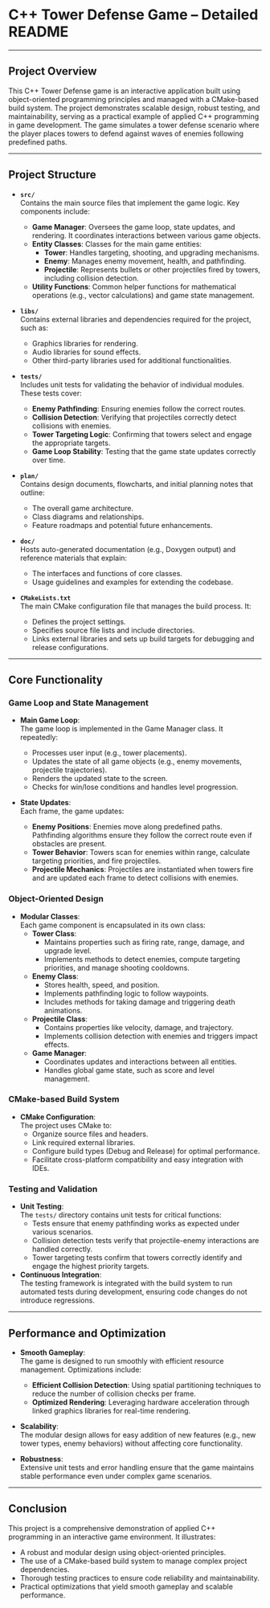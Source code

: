 # C++ Tower Defense Game – Detailed README
---

## Project Overview

This C++ Tower Defense game is an interactive application built using object-oriented programming principles and managed with a CMake-based build system. The project demonstrates scalable design, robust testing, and maintainability, serving as a practical example of applied C++ programming in game development. The game simulates a tower defense scenario where the player places towers to defend against waves of enemies following predefined paths.

---

## Project Structure

- **`src/`**  
  Contains the main source files that implement the game logic. Key components include:
  - **Game Manager**: Oversees the game loop, state updates, and rendering. It coordinates interactions between various game objects.
  - **Entity Classes**: Classes for the main game entities:
    - **Tower**: Handles targeting, shooting, and upgrading mechanisms.
    - **Enemy**: Manages enemy movement, health, and pathfinding.
    - **Projectile**: Represents bullets or other projectiles fired by towers, including collision detection.
  - **Utility Functions**: Common helper functions for mathematical operations (e.g., vector calculations) and game state management.

- **`libs/`**  
  Contains external libraries and dependencies required for the project, such as:
  - Graphics libraries for rendering.
  - Audio libraries for sound effects.
  - Other third-party libraries used for additional functionalities.

- **`tests/`**  
  Includes unit tests for validating the behavior of individual modules. These tests cover:
  - **Enemy Pathfinding**: Ensuring enemies follow the correct routes.
  - **Collision Detection**: Verifying that projectiles correctly detect collisions with enemies.
  - **Tower Targeting Logic**: Confirming that towers select and engage the appropriate targets.
  - **Game Loop Stability**: Testing that the game state updates correctly over time.

- **`plan/`**  
  Contains design documents, flowcharts, and initial planning notes that outline:
  - The overall game architecture.
  - Class diagrams and relationships.
  - Feature roadmaps and potential future enhancements.

- **`doc/`**  
  Hosts auto-generated documentation (e.g., Doxygen output) and reference materials that explain:
  - The interfaces and functions of core classes.
  - Usage guidelines and examples for extending the codebase.

- **`CMakeLists.txt`**  
  The main CMake configuration file that manages the build process. It:
  - Defines the project settings.
  - Specifies source file lists and include directories.
  - Links external libraries and sets up build targets for debugging and release configurations.

---

## Core Functionality

### Game Loop and State Management
- **Main Game Loop**:  
  The game loop is implemented in the Game Manager class. It repeatedly:
  - Processes user input (e.g., tower placements).
  - Updates the state of all game objects (e.g., enemy movements, projectile trajectories).
  - Renders the updated state to the screen.
  - Checks for win/lose conditions and handles level progression.

- **State Updates**:  
  Each frame, the game updates:
  - **Enemy Positions**: Enemies move along predefined paths. Pathfinding algorithms ensure they follow the correct route even if obstacles are present.
  - **Tower Behavior**: Towers scan for enemies within range, calculate targeting priorities, and fire projectiles.
  - **Projectile Mechanics**: Projectiles are instantiated when towers fire and are updated each frame to detect collisions with enemies.

### Object-Oriented Design
- **Modular Classes**:  
  Each game component is encapsulated in its own class:
  - **Tower Class**:  
    - Maintains properties such as firing rate, range, damage, and upgrade level.
    - Implements methods to detect enemies, compute targeting priorities, and manage shooting cooldowns.
  - **Enemy Class**:  
    - Stores health, speed, and position.
    - Implements pathfinding logic to follow waypoints.
    - Includes methods for taking damage and triggering death animations.
  - **Projectile Class**:  
    - Contains properties like velocity, damage, and trajectory.
    - Implements collision detection with enemies and triggers impact effects.
  - **Game Manager**:  
    - Coordinates updates and interactions between all entities.
    - Handles global game state, such as score and level management.

### CMake-based Build System
- **CMake Configuration**:  
  The project uses CMake to:
  - Organize source files and headers.
  - Link required external libraries.
  - Configure build types (Debug and Release) for optimal performance.
  - Facilitate cross-platform compatibility and easy integration with IDEs.

### Testing and Validation
- **Unit Testing**:  
  The `tests/` directory contains unit tests for critical functions:
  - Tests ensure that enemy pathfinding works as expected under various scenarios.
  - Collision detection tests verify that projectile-enemy interactions are handled correctly.
  - Tower targeting tests confirm that towers correctly identify and engage the highest priority targets.
- **Continuous Integration**:  
  The testing framework is integrated with the build system to run automated tests during development, ensuring code changes do not introduce regressions.

---

## Performance and Optimization

- **Smooth Gameplay**:  
  The game is designed to run smoothly with efficient resource management. Optimizations include:
  - **Efficient Collision Detection**: Using spatial partitioning techniques to reduce the number of collision checks per frame.
  - **Optimized Rendering**: Leveraging hardware acceleration through linked graphics libraries for real-time rendering.
  
- **Scalability**:  
  The modular design allows for easy addition of new features (e.g., new tower types, enemy behaviors) without affecting core functionality.
  
- **Robustness**:  
  Extensive unit tests and error handling ensure that the game maintains stable performance even under complex game scenarios.

---

## Conclusion

This project is a comprehensive demonstration of applied C++ programming in an interactive game environment. It illustrates:
- A robust and modular design using object-oriented principles.
- The use of a CMake-based build system to manage complex project dependencies.
- Thorough testing practices to ensure code reliability and maintainability.
- Practical optimizations that yield smooth gameplay and scalable performance.